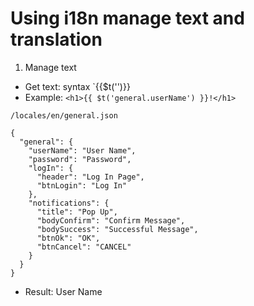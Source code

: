 # Using i18n manage text and translation
1. Manage text
- Get text: syntax `{{$t('<path-to-text>')}}
- Example: `<h1>{{ $t('general.userName') }}!</h1>`

`/locales/en/general.json`
```
{
  "general": {
    "userName": "User Name",
    "password": "Password",
    "logIn": {
      "header": "Log In Page",
      "btnLogin": "Log In"
    },
    "notifications": {
      "title": "Pop Up",
      "bodyConfirm": "Confirm Message",
      "bodySuccess": "Successful Message",
      "btnOk": "OK",
      "btnCancel": "CANCEL"
    }
  }
}
```
- Result: User Name